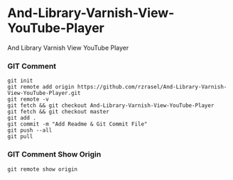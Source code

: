 # And-Library-Varnish-View-YouTube-Player
And Library Varnish View YouTube Player

### GIT Comment
```git_comment_add_origin_and_fetch
git init
git remote add origin https://github.com/rzrasel/And-Library-Varnish-View-YouTube-Player.git
git remote -v
git fetch && git checkout And-Library-Varnish-View-YouTube-Player
git fetch && git checkout master
git add .
git commit -m "Add Readme & Git Commit File"
git push --all
git pull
```


### GIT Comment Show Origin
```git_comment_show_origin
git remote show origin
```

